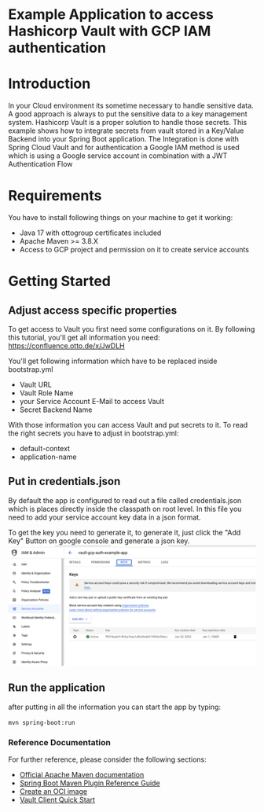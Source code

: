 # Example Application to access Hashicorp Vault with GCP IAM authentication

# Introduction
In your Cloud environment its sometime necessary to handle sensitive data. A good approach is always to put the sensitive data to a key management system. 
Hashicorp Vault is a proper solution to handle those secrets.
This example shows how to integrate secrets from vault stored in a Key/Value Backend into your Spring Boot application.
The Integration is done with Spring Cloud Vault and for authentication a Google IAM method is used which is using a Google service account in combination with a JWT Authentication Flow


# Requirements

You have to install following things on your machine to get it working:

* Java 17 with ottogroup certificates included
* Apache Maven >= 3.8.X
* Access to GCP project and permission on it to create service accounts

# Getting Started

## Adjust access specific properties
To get access to Vault you first need some configurations on it. By following this tutorial, you'll get all information you need: https://confluence.otto.de/x/JwDLH

You'll get following information which have to be replaced inside bootstrap.yml

* Vault URL
* Vault Role Name
* your Service Account E-Mail to access Vault
* Secret Backend Name

With those information you can access Vault and put secrets to it. To read the right secrets you have to adjust in bootstrap.yml:
* default-context
* application-name

## Put in credentials.json
By default the app is configured to read out a file called credentials.json which is places directly inside the classpath on root level.
In this file you need to add your service account key data in a json format.

To get the key you need to generate it, to generate it, just click the "Add Key" Button on google console and generate a json key.
![](docs/add_key.png)

## Run the application
after putting in all the information you can start the app by typing:

`mvn spring-boot:run`

### Reference Documentation

For further reference, please consider the following sections:

* [Official Apache Maven documentation](https://maven.apache.org/guides/index.html)
* [Spring Boot Maven Plugin Reference Guide](https://docs.spring.io/spring-boot/docs/3.0.2/maven-plugin/reference/html/)
* [Create an OCI image](https://docs.spring.io/spring-boot/docs/3.0.2/maven-plugin/reference/html/#build-image)
* [Vault Client Quick Start](https://docs.spring.io/spring-cloud-vault/docs/current/reference/html/#client-side-usage)

